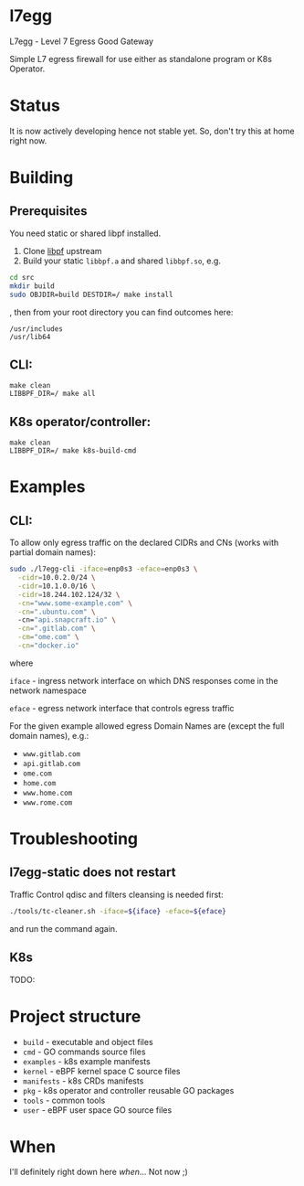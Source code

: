 # l7egg
L7egg - Level 7 Egress Good Gateway 

Simple L7 egress firewall for use either as standalone program or K8s Operator. 

# Status 
It is now actively developing hence not stable yet. So, don't try this at home right now.

# Building 
## Prerequisites
You need static or shared libpf installed. 
1. Clone [libpf](https://github.com/libbpf/libbpf) upstream
2. Build your static `libbpf.a` and shared `libbpf.so`, e.g.
```bash
cd src
mkdir build
sudo OBJDIR=build DESTDIR=/ make install
```
, then 
from your root directory you can find outcomes here:
```
/usr/includes
/usr/lib64
```

## CLI:
```
make clean
LIBBPF_DIR=/ make all
```
## K8s operator/controller:
```
make clean
LIBBPF_DIR=/ make k8s-build-cmd
```

# Examples
## CLI:
To allow only egress traffic on the declared CIDRs and CNs (works with partial domain names):
```bash
sudo ./l7egg-cli -iface=enp0s3 -eface=enp0s3 \
  -cidr=10.0.2.0/24 \
  -cidr=10.1.0.0/16 \
  -cidr=18.244.102.124/32 \
  -cn="www.some-example.com" \
  -cn=".ubuntu.com" \ 
  -cn="api.snapcraft.io" \
  -cn=".gitlab.com" \
  -cm="ome.com" \
  -cn="docker.io"
```
where

`iface` - ingress network interface on which DNS responses come in the network namespace

`eface` - egress network interface that controls egress traffic

For the given example allowed egress Domain Names are (except the full domain names), e.g.:
- `www.gitlab.com`
- `api.gitlab.com`
- `ome.com`
- `home.com`
- `www.home.com`
- `www.rome.com`

# Troubleshooting
## l7egg-static does not restart
Traffic Control qdisc and filters cleansing is needed first:
```bash
./tools/tc-cleaner.sh -iface=${iface} -eface=${eface}
```
and run the command again.
## K8s
TODO:

# Project structure
- `build` - executable and object files
- `cmd` - GO commands source files
- `examples` - k8s example manifests
- `kernel` - eBPF kernel space C source files
- `manifests` - k8s CRDs manifests
- `pkg` - k8s operator and controller reusable GO packages
- `tools` - common tools 
- `user` - eBPF user space GO source files

# When
I'll definitely right down here _when_... Not now ;)